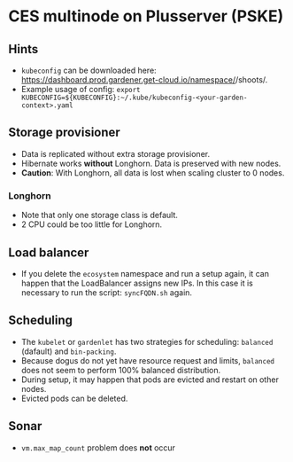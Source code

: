 # CES multinode on Plusserver (PSKE)

## Hints
- `kubeconfig` can be downloaded here: https://dashboard.prod.gardener.get-cloud.io/namespace/<your-garden>/shoots/.
- Example usage of config: `export KUBECONFIG=${KUBECONFIG}:~/.kube/kubeconfig-<your-garden-context>.yaml`

## Storage provisioner

- Data is replicated without extra storage provisioner.
- Hibernate works **without** Longhorn. Data is preserved with new nodes.
- **Caution**: With Longhorn, all data is lost when scaling cluster to 0 nodes.

### Longhorn

- Note that only one storage class is default.
- 2 CPU could be too little for Longhorn.

## Load balancer

- If you delete the `ecosystem` namespace and run a setup again, it can happen that the LoadBalancer assigns new IPs. In this case it is necessary to run the script: `syncFQDN.sh` again.

## Scheduling

- The `kubelet` or `gardenlet` has two strategies for scheduling: `balanced` (dafault) and `bin-packing`.
- Because dogus do not yet have resource request and limits, `balanced` does not seem to perform 100% balanced distribution.
- During setup, it may happen that pods are evicted and restart on other nodes.
- Evicted pods can be deleted.

## Sonar

- `vm.max_map_count` problem does **not** occur